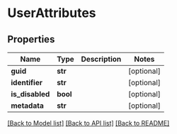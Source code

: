 # UserAttributes

## Properties
Name | Type | Description | Notes
------------ | ------------- | ------------- | -------------
**guid** | **str** |  | [optional] 
**identifier** | **str** |  | [optional] 
**is_disabled** | **bool** |  | [optional] 
**metadata** | **str** |  | [optional] 

[[Back to Model list]](../README.md#documentation-for-models) [[Back to API list]](../README.md#documentation-for-api-endpoints) [[Back to README]](../README.md)


